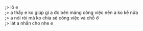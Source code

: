 ;> lô e<br>
;> a thấy e ko giúp gì a đc bên mảng công việc nên a ko kể nữa<br>
;> a nói ròi mà ko chia sẻ công việc và chỗ ở<br>
;> lát a nhắn cho nhe e
